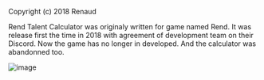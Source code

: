Copyright (c) 2018 Renaud

Rend Talent Calculator was originaly written for game named Rend. It was release first the time in 2018 with agreement of development team on their Discord. Now the game has no longer in developed. And the calculator was abandonned too. 

![image](https://user-images.githubusercontent.com/39013271/144561695-cd859fc5-dd92-4b72-8d21-cfc712bf314b.png)
